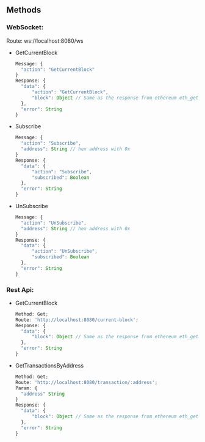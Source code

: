 ## Methods

### WebSocket:

Route: ws://localhost:8080/ws

- GetCurrentBlock

  ```js
  Message: {
    "action": "GetCurrentBlock"
  }
  Response: {
    "data": {
        "action": "GetCurrentBlock",
        "block": Object // Same as the response from ethereum eth_getBlockByHash
    },
    "error": String
  }
  ```

- Subscribe

  ```js
  Message: {
    "action": "Subscribe",
    "address": String // hex address with 0x
  }
  Response: {
    "data": {
        "action": "Subscribe",
        "subscribed": Boolean
    },
    "error": String
  }
  ```

- UnSubscribe
  ```js
  Message: {
    "action": "UnSubscribe",
    "address": String // hex address with 0x
  }
  Response: {
    "data": {
        "action": "UnSubscribe",
        "subscribed": Boolean
    },
    "error": String
  }
  ```

### Rest Api:

- GetCurrentBlock

  ```js
  Method: Get;
  Route: 'http://localhost:8080/current-block';
  Response: {
    "data": {
        "block": Object // Same as the response from ethereum eth_getBlockByHash
    },
    "error": String
  }
  ```

- GetTransactionsByAddress

  ```js
  Method: Get;
  Route: 'http://localhost:8080/transaction/:address';
  Param: {
    "address" String
  }
  Response: {
    "data": {
        "block": Object // Same as the response from ethereum eth_getBlockByHash
    },
    "error": String
  }
  ```
